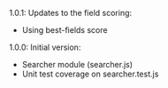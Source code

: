 1.0.1: Updates to the field scoring:
* Using best-fields score

1.0.0: Initial version:
* Searcher module (searcher.js)
* Unit test coverage on searcher.test.js
